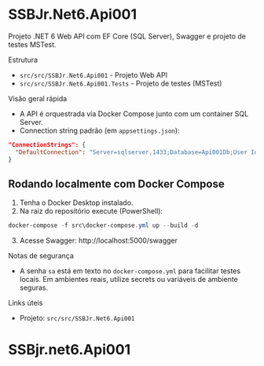 SSBJr.Net6.Api001
=================

Projeto .NET 6 Web API com EF Core (SQL Server), Swagger e projeto de testes MSTest.

Estrutura
- `src/src/SSBJr.Net6.Api001` - Projeto Web API
- `src/src/SSBJr.Net6.Api001.Tests` - Projeto de testes (MSTest)

Visão geral rápida
- A API é orquestrada via Docker Compose junto com um container SQL Server.
- Connection string padrão (em `appsettings.json`):

```json
"ConnectionStrings": {
  "DefaultConnection": "Server=sqlserver,1433;Database=Api001Db;User Id=sa;Password=Your_password123;TrustServerCertificate=True;"
}
```

Rodando localmente com Docker Compose
------------------------------------

1. Tenha o Docker Desktop instalado.
2. Na raiz do repositório execute (PowerShell):

```powershell
docker-compose -f src\docker-compose.yml up --build -d
```

3. Acesse Swagger: http://localhost:5000/swagger

Notas de segurança
- A senha `sa` está em texto no `docker-compose.yml` para facilitar testes locais. Em ambientes reais, utilize secrets ou variáveis de ambiente seguras.

Links úteis
- Projeto: `src/src/SSBJr.Net6.Api001`
# SSBjr.net6.Api001